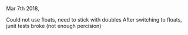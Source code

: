 Mar 7th 2018,

Could not use floats, need to stick with doubles
After switching to floats, junit tests broke (not enough percision)
